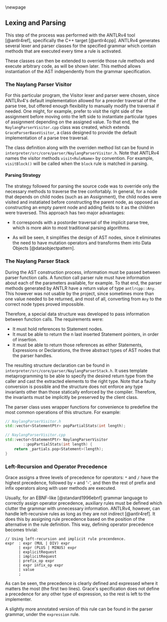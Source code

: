 \newpage

Lexing and Parsing
------

This step of the process was performed with the ANTLRv4 tool [@antlr4ref],
specifically the C++ target [@antlr4cpp]. ANTLRv4 generates several lexer and
parser classes for the specified grammar which contain methods that are executed
every time a rule is activated.

These classes can then be extended to override those rule methods and execute
arbitrary code, as will be shown later. This method allows instantiation of the
AST independently from the grammar specification.

### The Naylang Parser Visitor

For this particular program, the Visitor lexer and parser were chosen, since
ANTLRv4's default implementation allowed for a preorder traversal of the parse
tree, but offered enough flexibility to manually modify the traversal if needed.
One might, for example, prefer to visit the right side of the assignment before
moving onto the left side to instantiate particular types of assignment
depending on the assigned value. To that end, the `NaylangParserVisitor.cpp`
class was created, which extends `GraceParserBaseVisitor`, a class designed to
provide the default implementation of a parse tree traversal.

The class definition along with the overriden method list can be found in
`interpreter/src/core/parser/NaylangParserVisitor.h`.
Note that ANTLRv4 names the visitor methods `visit<RuleName>` by convention.
For example, `visitBlock()` will be called when the `block` rule is matched in
parsing.

#### Parsing Strategy

The strategy followed for parsing the source code was to override only the necessary methods to traverse the tree confortably. In general, for a node that depends on child nodes (such as an Assignment), the child nodes were visited and instatiated before constructing the parent node, as opposed as constructing an empty parent node and adding fields to it as the children were traversed. This approach has two major advantages:

- It corresponds with a postorder traversal of the implicit parse tree, which is more akin to most traditional parsing algorithms.

- As will be seen, it simplifies the design of AST nodes, since it eliminates the need to have mutation operators and transforms them into Data Objects [@dataobjectpattern]. 

### The Naylang Parser Stack

During the AST construction process, information must be passed between parser
function calls. A function call parser rule must have information about each of
the parameters available, for example. To that end, the parser methods generated
by ANTLR have a return value of type `antlrcpp::Any`. This however was not usable
by the project, since sometimes more than one value needed to be returned, and
most of all, converting from `Any` to the correct node types proved impossible.

Therefore, a special data structure was developed to pass information between
function calls. The requirements were:

- It must hold references to Statement nodes.
- It must be able to return the n last inserted Statement pointers,
in order of insertion.
- It must be able to return those references as either Statements, Expressions
or Declarations, the three abstract types of AST nodes that the parser handles.

The resulting structure declaration can be found in
`interpreter/src/core/parser/NaylangParserStack.h`. It uses template
metaprogramming to be able to specify the desired return type from the caller
and cast the extracted elements to the right type. Note that a faulty conversion
is possible and the structure does not enforce any type invariants other than
those statically enforced by the compiler. Therefore, the invariants must be
implicitly be preserved by the client class.

The parser class uses wrapper functions for convenience to predefine the most
common operations of this structure. For example:

```c++
// NaylangParserVisitor.h
std::vector<StatementPtr> popPartialStats(int length);

// NaylangParserVisitor.cpp
std::vector<StatementPtr> NaylangParserVisitor
        ::popPartialStats(int length) {
    return _partials.pop<Statement>(length);
}
```

### Left-Recursion and Operator Precedence

Grace assigns a three levels of precedence for operators: `*` and `/` have the
highest precedence, followed by `+` and '-', and then the rest of prefix and infix
operators along with user methods are executed.

Usually, for an EBNF-like [@standard1996ebnf] grammar language to correctly assign operator
precedence, auxiliary rules must be defined which clutter the grammar with
unnecessary information.
ANTLRv4, however, can handle left-recursive rules as long as they are not indirect [@antlr4ref].
It does this by assigning rule precedence based on the position of the alternative in the rule definition. This way, defining operator precedence becomes trivial:

```antlr
// Using left-recursion and implicit rule precendence.
expr  : expr (MUL | DIV) expr
      | expr (PLUS | MINUS) expr
      | explicitRequest
      | implicitRequest
      | prefix_op expr
      | expr infix_op expr
      | value
      ;
```

As can be seen, the precedence is clearly defined and expressed where it matters
the most (the first two lines). Grace's specification does not define a precedence
for any other type of expression, so the rest is left to the implementer.

A slightly more annotated version of this rule can be found in the parser grammar,
under the `expression` rule.
